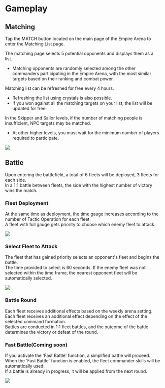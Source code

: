 # Gameplay


## Matching

Tap the MATCH button located on the main page of the Empire Arena to enter the Matching List page.<br>

The matching page selects 5 potential opponents and displays them as a list. 
 - Matching opponents are randomly selected among the other commanders participating in the Empire Arena, with the most similar targets based on their ranking and combat power.<br>

Matching list can be refreshed for free every 4 hours.
 - Refreshing the list using crystals is also possible.
 - If you won against all the matching targets on your list, the list will be updated for free.<br>

In the Skipper and Sailor levels, if the number of matching people is insufficient, NPC targets may be matched.
 - At other higher levels, you must wait for the minimum number of players required to participate.<br>
 
 ![](https://astrokings.s3.ap-northeast-2.amazonaws.com/html/img/help/1500_06.jpg)


## Battle

Upon entering the battlefield, a total of 6 fleets will be deployed, 3 fleets for each side.<br>
In a 1:1 battle between fleets, the side with the highest number of victory wins the match.<br>

### Fleet Deployment
At the same time as deployment, the time gauge increases according to the number of Tactic Operation for each fleet.<br>
A fleet with full gauge gets priority to choose which enemy fleet to attack.<br>

![](https://astrokings.s3.ap-northeast-2.amazonaws.com/html/img/help/1500_07.jpg)

### Select Fleet to Attack
The fleet that has gained priority selects an opponent's fleet and begins the battle.<br>
The time provided to select is 60 seconds. If the enemy fleet was not selected within the time frame, the nearest opponent fleet will be automatically selected.<br>

![](https://astrokings.s3.ap-northeast-2.amazonaws.com/html/img/help/1500_08.jpg)

### Battle Round
Each fleet receives additional effects based on the weekly arena setting.<br>
Each fleet receives an additional effect depending on the effect of the selected command formation.<br>
Battles are conducted in 1:1 fleet battles, and the outcome of the battle determines the victory or defeat of the round.<br>

### Fast Battle(Coming soon)
If you activate the 'Fast Battle' function, a simplified battle will proceed.<br>
When the 'Fast Battle' function is enabled, the fleet commander skills will be automatically used.<br>
If a battle is already in progress, it will be applied from the next round.<br>

![](https://astrokings.s3.ap-northeast-2.amazonaws.com/html/img/help/1500_09.jpg)